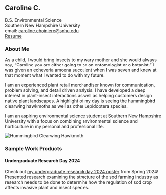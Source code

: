 ## Caroline C.
 B.S. Environmental Science <br/>
 Southern New Hampshire University <br/>
 email: caroline.choiniere@snhu.edu <br/>
 [Resume](https://app.joinhandshake.com/docs/55624969) <br/>
 
 ### About Me
 
 As a child, I would bring insects to my wary mother and she would always say, “Caroline you are either going to be an entomologist or a botanist.” I was given an echeveria amoena succulent when I was seven and knew at that moment what I wanted to do with my future.
 
 I am an experienced plant retail merchandiser known for communication, problem solving, and detail driven analysis. I have developed a deep interest in plant-insect interactions as well as helping customers design native plant landscapes. A highlight of my day is seeing the hummingbird clearwing hawkmoths as well as other Lepidoptera species. 
 
 I am an aspiring environmental science student at Southern New Hampshire University with a focus on combining environmental science and horticulture in my personal and professional life.
 
 ![Hummingbird Clearwing Hawkmoth](https://github.com/caroline-choiniere/caroline-choiniere.github.io/blob/4935e90fb7243806f6f6d730d6d82887af95aacc/Snowberry-Clearwing-Moth-768x548.jpgSnowberry-Clearwing-Moth-768x548.jpg)
 
 ### Sample Work Products
 #### Undergraduate Research Day 2024
 Check out [my undergraduate research day 2024 poster](https://hdl.handle.net/10474/3833) from Spring 2024!
 Presented research examining the structure of the sod farming industry as research needs to be done to determine how the regulation of sod crop affects invasive plant and insect species.
